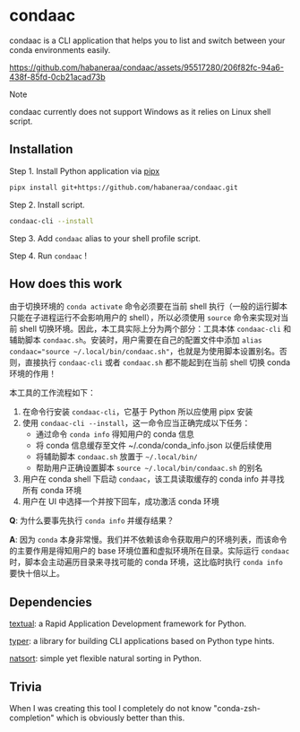 # condaac

condaac is a CLI application that helps you to list and switch between your conda environments easily.

https://github.com/habaneraa/condaac/assets/95517280/206f82fc-94a6-438f-85fd-0cb21acad73b

> [!NOTE]  
> condaac currently does not support Windows as it relies on Linux shell script.

## Installation

Step 1. Install Python application via [pipx](https://pipx.pypa.io/latest/)

```bash
pipx install git+https://github.com/habaneraa/condaac.git
```

Step 2. Install script.

```bash
condaac-cli --install
```

Step 3. Add `condaac` alias to your shell profile script.

Step 4. Run `condaac` !

## How does this work

由于切换环境的 `conda activate` 命令必须要在当前 shell 执行（一般的运行脚本只能在子进程运行不会影响用户的 shell），所以必须使用 `source` 命令来实现对当前 shell 切换环境。因此，本工具实际上分为两个部分：工具本体 `condaac-cli` 和辅助脚本 `condaac.sh`。安装时，用户需要在自己的配置文件中添加 `alias condaac="source ~/.local/bin/condaac.sh"`，也就是为使用脚本设置别名。否则，直接执行 `condaac-cli` 或者 `condaac.sh` 都不能起到在当前 shell 切换 conda 环境的作用！

本工具的工作流程如下：

1. 在命令行安装 `condaac-cli`，它基于 Python 所以应使用 pipx 安装
2. 使用 `condaac-cli --install`，这一命令应当正确完成以下任务：
    - 通过命令 `conda info` 得知用户的 conda 信息
    - 将 conda 信息缓存至文件 ~/.conda/conda_info.json 以便后续使用
    - 将辅助脚本 `condaac.sh` 放置于 `~/.local/bin/`
    - 帮助用户正确设置脚本 `source ~/.local/bin/condaac.sh` 的别名
3. 用户在 conda shell 下启动 `condaac`，该工具读取缓存的 conda info 并寻找所有 conda 环境
4. 用户在 UI 中选择一个并按下回车，成功激活 conda 环境

**Q**: 为什么要事先执行 `conda info` 并缓存结果？

**A**: 因为 `conda` 本身非常慢。我们并不依赖该命令获取用户的环境列表，而该命令的主要作用是得知用户的 base 环境位置和虚拟环境所在目录。实际运行 `condaac` 时，脚本会主动遍历目录来寻找可能的 conda 环境，这比临时执行 `conda info` 要快十倍以上。

## Dependencies

[textual](https://github.com/Textualize/textual): a Rapid Application Development framework for Python.

[typer](https://github.com/tiangolo/typer): a library for building CLI applications based on Python type hints.

[natsort](https://github.com/SethMMorton/natsort): simple yet flexible natural sorting in Python.

## Trivia

When I was creating this tool I completely do not know "conda-zsh-completion" which is obviously better than this.

